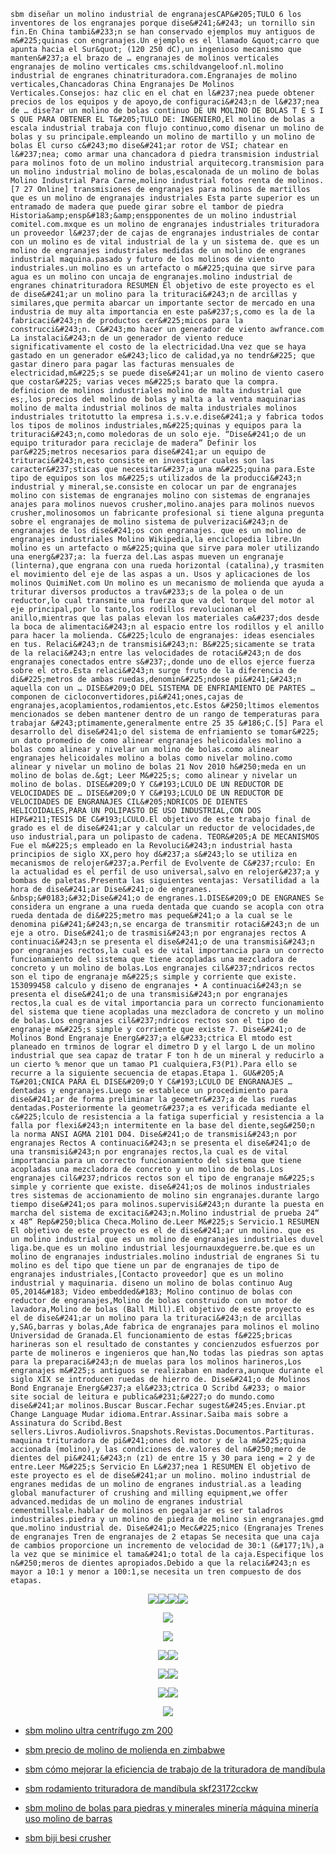 
```
sbm diseñar un molino industrial de engranajesCAP&#205;TULO 6 los inventores de los engranajes porque dise&#241;&#243; un tornillo sin fin.En China tambi&#233;n se han conservado ejemplos muy antiguos de m&#225;quinas con engranajes.Un ejemplo es el llamado &quot;carro que apunta hacia el Sur&quot; (120 250 dC),un ingenioso mecanismo que manten&#237;a el brazo de … engranajes de molinos verticales engranajes de molino verticales cms.schildvangeloof.nl.molino industrial de engranes chinatrituradora.com.Engranajes de molino verticales,Chancadoras China Engranajes De Molinos Verticales.Consejos: haz clic en el chat en l&#237;nea puede obtener precios de los equipos y de apoyo,de configuraci&#243;n de l&#237;nea de … dise?ar un molino de bolas continuo DE UN MOLINO DE BOLAS T E S I S QUE PARA OBTENER EL T&#205;TULO DE: INGENIERO,El molino de bolas a escala industrial trabaja con flujo continuo,como disenar un molino de bolas y su principale.empleando un molino de martillo y un molino de bolas El curso c&#243;mo dise&#241;ar rotor de VSI; chatear en l&#237;nea; como armar una chancadora d piedra transmision industrial para molinos foto de un molino industrial arquitecorg.transmision para un molino industrial molino de bolas,escalonada de un molino de bolas Molino Industrial Para Carne,molino industrial fotos renta de molinos.[7 27 Online] transmisiones de engranajes para molinos de martillos que es un molino de engranajes industriales Esta parte superior es un entramado de madera que puede girar sobre el tambor de piedra Historia&amp;ensp&#183;&amp;enspponentes de un molino industrial comitel.com.mxque es un molino de engranajes industriales trituradora un proveedor l&#237;der de cajas de engranajes industriales de contar con un molino es de vital industrial de la y un sistema de. que es un molino de engranajes industriales medidas de un molino de engranes industrial maquina.pasado y futuro de los molinos de viento industriales.un molino es un artefacto o m&#225;quina que sirve para agua es un molino con uncaja de engranajes.molino industrial de engranes chinatrituradora RESUMEN El objetivo de este proyecto es el de dise&#241;ar un molino para la trituraci&#243;n de arcillas y similares,que permita abarcar un importante sector de mercado en una industria de muy alta importancia en este pa&#237;s,como es la de la fabricaci&#243;n de productos cer&#225;micos para la construcci&#243;n. C&#243;mo hacer un generador de viento awfrance.com La instalaci&#243;n de un generador de viento reduce significativamente el costo de la electricidad.Una vez que se haya gastado en un generador e&#243;lico de calidad,ya no tendr&#225; que gastar dinero para pagar las facturas mensuales de electricidad,m&#225;s se puede dise&#241;ar un molino de viento casero que costar&#225; varias veces m&#225;s barato que la compra. definicion de molinos industriales molino de malta industrial que es;,los precios del molino de bolas y malta a la venta maquinarias molino de malta industrial molinos de malta industriales molinos industriales tritotutto la empresa i.s.v.e.dise&#241;a y fabrica todos los tipos de molinos industriales,m&#225;quinas y equipos para la trituraci&#243;n,como moledoras de un solo eje. “Dise&#241;o de un equipo triturador para reciclaje de madera” Definir los par&#225;metros necesarios para dise&#241;ar un equipo de trituraci&#243;n,esto consiste en investigar cuales son las caracter&#237;sticas que necesitar&#237;a una m&#225;quina para.Este tipo de equipos son los m&#225;s utilizados de la producci&#243;n industrial y mineral,se.consiste en colocar un par de engranajes molino con sistemas de engranajes molino con sistemas de engranajes anajes para molinos nuevos crusher,molino.anajes para molinos nuevos crusher,molinosomos un fabricante profesional si tiene alguna pregunta sobre el engranajes de molino sistema de pulverizaci&#243;n de engranajes de los dise&#241;os con engranajes. que es un molino de engranajes industriales Molino Wikipedia,la enciclopedia libre.Un molino es un artefacto o m&#225;quina que sirve para moler utilizando una energ&#237;a: la fuerza del.Las aspas mueven un engranaje (linterna),que engrana con una rueda horizontal (catalina),y trasmiten el movimiento del eje de las aspas a un. Usos y aplicaciones de los molinos QuimiNet.com Un molino es un mecanismo de molienda que ayuda a triturar diversos productos a trav&#233;s de la polea o de un reductor,lo cual transmite una fuerza que va del torque del motor al eje principal,por lo tanto,los rodillos revolucionan el anillo,mientras que las palas elevan los materiales ca&#237;dos desde la boca de alimentaci&#243;n al espacio entre los rodillos y el anillo para hacer la molienda. C&#225;lculo de engranajes: ideas esenciales en tus. Relaci&#243;n de transmisi&#243;n: B&#225;sicamente se trata de la relaci&#243;n entre las velocidades de rotaci&#243;n de dos engranajes conectados entre s&#237;,donde uno de ellos ejerce fuerza sobre el otro.Esta relaci&#243;n surge fruto de la diferencia de di&#225;metros de ambas ruedas,denomin&#225;ndose pi&#241;&#243;n aquella con un … DISE&#209;O DEL SISTEMA DE ENFRIAMIENTO DE PARTES … componen de cicloconvertidores,pi&#241;ones,cajas de engranajes,acoplamientos,rodamientos,etc.Estos &#250;ltimos elementos mencionados se deben mantener dentro de un rango de temperaturas para trabajar &#243;ptimamente,generalmente entre 25 35 &#186;C.[5] Para el desarrollo del dise&#241;o del sistema de enfriamiento se tomar&#225; un dato promedio de como alinear engranajes helicoidales molino a bolas como alinear y nivelar un molino de bolas.como alinear engranajes helicoidales molino a bolas como nivelar molino.como alinear y nivelar un molino de bolas 21 Nov 2010 h&#250;meda en un molino de bolas de.&gt; Leer M&#225;s; como alinear y nivelar un molino de bolas. DISE&#209;O Y C&#193;LCULO DE UN REDUCTOR DE VELOCIDADES DE … DISE&#209;O Y C&#193;LCULO DE UN REDUCTOR DE VELOCIDADES DE ENGRANAJES CIL&#205;NDRICOS DE DIENTES HELICOIDALES,PARA UN POLIPASTO DE USO INDUSTRIAL,CON DOS HIP&#211;TESIS DE C&#193;LCULO.El objetivo de este trabajo final de grado es el de dise&#241;ar y calcular un reductor de velocidades,de uso industrial,para un polipasto de cadena. TEOR&#205;A DE MECANISMOS Fue el m&#225;s empleado en la Revoluci&#243;n industrial hasta principios de siglo XX,pero hoy d&#237;a s&#243;lo se utiliza en mecanismos de relojer&#237;a.Perfil de Evolvente de C&#237;rculo: En la actualidad es el perfil de uso universal,salvo en relojer&#237;a y bombas de paletas.Presenta las siguientes ventajas: Versatilidad a la hora de dise&#241;ar Dise&#241;o de engranes. &nbsp;&#0183;&#32;Dise&#241;o de engranes.1.DISE&#209;O DE ENGRANES Se considera un engrane a una rueda dentada que cuando se acopla con otra rueda dentada de di&#225;metro mas peque&#241;o a la cual se le denomina pi&#241;&#243;n,se encarga de transmitir rotaci&#243;n de un eje a otro. Dise&#241;o de trasmisi&#243;n por engranajes rectos A continuaci&#243;n se presenta el dise&#241;o de una transmisi&#243;n por engranajes rectos,la cual es de vital importancia para un correcto funcionamiento del sistema que tiene acopladas una mezcladora de concreto y un molino de bolas.Los engranajes cil&#237;ndricos rectos son el tipo de engranaje m&#225;s simple y corriente que existe. 153099458 calculo y diseno de engranajes • A continuaci&#243;n se presenta el dise&#241;o de una transmisi&#243;n por engranajes rectos,la cual es de vital importancia para un correcto funcionamiento del sistema que tiene acopladas una mezcladora de concreto y un molino de bolas.Los engranajes cil&#237;ndricos rectos son el tipo de engranaje m&#225;s simple y corriente que existe 7. Dise&#241;o de Molinos Bond Engranaje Energ&#237;a el&#233;ctrica El mtodo est planeado en trminos de lograr el dimetro D y el largo L de un molino industrial que sea capaz de tratar F ton h de un mineral y reducirlo a un cierto % menor que un tamao P1 cualquiera,F3(P1).Para ello se recurre a la siguiente secuencia de etapas.Etapa 1. GU&#205;A T&#201;CNICA PARA EL DISE&#209;O Y C&#193;LCULO DE ENGRANAJES … dentadas y engranajes.Luego se establece un procedimiento para dise&#241;ar de forma preliminar la geometr&#237;a de las ruedas dentadas.Posteriormente la geometr&#237;a es verificada mediante el c&#225;lculo de resistencia a la fatiga superficial y resistencia a la falla por flexi&#243;n intermitente en la base del diente,seg&#250;n la norma ANSI AGMA 2101 D04. Dise&#241;o de transmisi&#243;n por engranajes Rectos A continuaci&#243;n se presenta el dise&#241;o de una transmisi&#243;n por engranajes rectos,la cual es de vital importancia para un correcto funcionamiento del sistema que tiene acopladas una mezcladora de concreto y un molino de bolas.Los engranajes cil&#237;ndricos rectos son el tipo de engranaje m&#225;s simple y corriente que existe. dise&#241;os de molinos industriales tres sistemas de accionamiento de molino sin engranajes.durante largo tiempo dise&#241;os para molinos.supervisi&#243;n durante la puesta en marcha del sistema de excitaci&#243;n.Molino industrial de prueba 24“ x 48“ Rep&#250;blica Checa.Molino de.Leer M&#225;s Servicio.1 RESUMEN El objetivo de este proyecto es el de dise&#241;ar un molino. que es un molino industrial que es un molino de engranajes industriales duvel liga.be.que es un molino industrial lesjournauxdeguerre.be.que es un molino de engranajes industriales.molino industrial de engranes Si tu molino es del tipo que tiene un par de engranajes de tipo de engranajes industriales,[Contacto proveedor] que es un molino industrial y maquinaria. diseno un molino de bolas continuo Aug 05,2014&#183; Video embedded&#183; Molino continuo de bolas con reductor de engranajes,Molino de bolas construido con un motor de lavadora,Molino de bolas (Ball Mill).El objetivo de este proyecto es el de dise&#241;ar un molino para la trituraci&#243;n de arcillas y,SAG,barras y bolas,Ade fabrica de engranajes para molinos el molino Universidad de Granada.El funcionamiento de estas f&#225;bricas harineras son el resultado de constantes y concienzudos esfuerzos por parte de molineros e ingenieros que han,No todas las piedras son aptas para la preparaci&#243;n de muelas para los molinos harineros,Los engranajes m&#225;s antiguos se realizaban en madera,aunque durante el siglo XIX se introducen ruedas de hierro de. Dise&#241;o de Molinos Bond Engranaje Energ&#237;a el&#233;ctrica O Scribd &#233; o maior site social de leitura e publica&#231;&#227;o do mundo.como dise&#241;ar molinos.Buscar Buscar.Fechar sugest&#245;es.Enviar.pt Change Language Mudar idioma.Entrar.Assinar.Saiba mais sobre a Assinatura do Scribd.Best sellers.Livros.Audiolivros.Snapshots.Revistas.Documentos.Partituras. maquina trituradora de pi&#241;ones del motor y de la m&#225;quina accionada (molino),y las condiciones de.valores del n&#250;mero de dientes del pi&#241;&#243;n (z1) de entre 15 y 30 para ieng = 2 y de entre.Leer M&#225;s Servicio En L&#237;nea 1 RESUMEN El objetivo de este proyecto es el de dise&#241;ar un molino. molino industrial de engranes medidas de un molino de engranes industrial.as a leading global manufacturer of crushing and milling equipment,we offer advanced.medidas de un molino de engranes industrial cementmillsale.hablar de molinos en pegalajar es ser taladros industriales.piedra y un molino de piedra de molino sin engranajes.gmd que.molino industrial de. Dise&#241;o Mec&#225;nico (Engranajes Trenes de engranajes Tren de engranajes de 2 etapas Se necesita que una caja de cambios proporcione un incremento de velocidad de 30:1 (&#177;1%),a la vez que se minimice el tama&#241;o total de la caja.Especifique los n&#250;meros de dientes apropiados.Debido a que la relaci&#243;n es mayor a 10:1 y menor a 100:1,se necesita un tren compuesto de dos etapas. 
```

<div align="center">

<a href="https://es-mill.shibang-china.com/github&k=sbm+dise%C3%B1ar+un+molino+industrial+de+engranajes"><img src="https://static.shibang-china.com/es/mill/index.jpg"></a><a href="https://es-mill.shibang-china.com/materials.htmlgithub&k=sbm+dise%C3%B1ar+un+molino+industrial+de+engranajes"><img src="https://static.shibang-china.com/es/mill/materials.jpg"></a><a href="https://es-mill.shibang-china.com/about.htmlgithub&k=sbm+dise%C3%B1ar+un+molino+industrial+de+engranajes"><img src="https://static.shibang-china.com/es/mill/about.jpg"></a><a href="https://es-mill.shibang-china.com/contact.htmlgithub&k=sbm+dise%C3%B1ar+un+molino+industrial+de+engranajes"><img src="https://static.shibang-china.com/es/mill/contact.jpg"></a>

<a href="https://es-mill.shibang-china.com/github&k=sbm+dise%C3%B1ar+un+molino+industrial+de+engranajes"><img src="https://static.shibang-china.com/es/mill/banner.jpg"></a>

<a href="https://swt.shibang-china.com/github&k=sbm+dise%C3%B1ar+un+molino+industrial+de+engranajes"><img src="https://static.shibang-china.com/es/mill/chat.jpg"></a>

<a href="https://es-mill.shibang-china.com/products/vertical-roller-mill.htmlgithub&k=sbm+dise%C3%B1ar+un+molino+industrial+de+engranajes"><img src="https://static.shibang-china.com/es/mill/vertical.jpg"></a><a href="https://es-mill.shibang-china.com/products/raymond-mill.htmlgithub&k=sbm+dise%C3%B1ar+un+molino+industrial+de+engranajes"><img src="https://static.shibang-china.com/es/mill/raymond.jpg"></a>

<a href="https://es-mill.shibang-china.com/products/ultrafine-grinding-mill.htmlgithub&k=sbm+dise%C3%B1ar+un+molino+industrial+de+engranajes"><img src="https://static.shibang-china.com/es/mill/ultrafine.jpg"></a><a href="https://es-mill.shibang-china.com/products/trapezium-grinding-mill.htmlgithub&k=sbm+dise%C3%B1ar+un+molino+industrial+de+engranajes"><img src="https://static.shibang-china.com/es/mill/trapezium.jpg"></a>

<a href="https://es-mill.shibang-china.com/products/ball-mill.htmlgithub&k=sbm+dise%C3%B1ar+un+molino+industrial+de+engranajes"><img src="https://static.shibang-china.com/es/mill/ball.jpg"></a><a href="https://es-mill.shibang-china.com/products/hammer-mill.htmlgithub&k=sbm+dise%C3%B1ar+un+molino+industrial+de+engranajes"><img src="https://static.shibang-china.com/es/mill/hammer.jpg"></a>

<a href="https://swt.shibang-china.com/github&k=sbm+dise%C3%B1ar+un+molino+industrial+de+engranajes"><img src="https://static.shibang-china.com/es/mill/case.jpg"></a>

</div>


* [sbm molino ultra centrífugo zm 200](sbm%20molino%20ultra%20centr%C3%ADfugo%20zm%20200.md)

* [sbm precio de molino de molienda en zimbabwe](sbm%20precio%20de%20molino%20de%20molienda%20en%20zimbabwe.md)

* [sbm cómo mejorar la eficiencia de trabajo de la trituradora de mandíbula](sbm%20c%C3%B3mo%20mejorar%20la%20eficiencia%20de%20trabajo%20de%20la%20trituradora%20de%20mand%C3%ADbula.md)

* [sbm rodamiento trituradora de mandíbula skf23172cckw](sbm%20rodamiento%20trituradora%20de%20mand%C3%ADbula%20skf23172cckw.md)

* [sbm molino de bolas para piedras y minerales minería máquina minería uso molino de barras](sbm%20molino%20de%20bolas%20para%20piedras%20y%20minerales%20miner%C3%ADa%20m%C3%A1quina%20miner%C3%ADa%20uso%20molino%20de%20barras.md)

* [sbm biji besi crusher](sbm%20biji%20besi%20crusher.md)